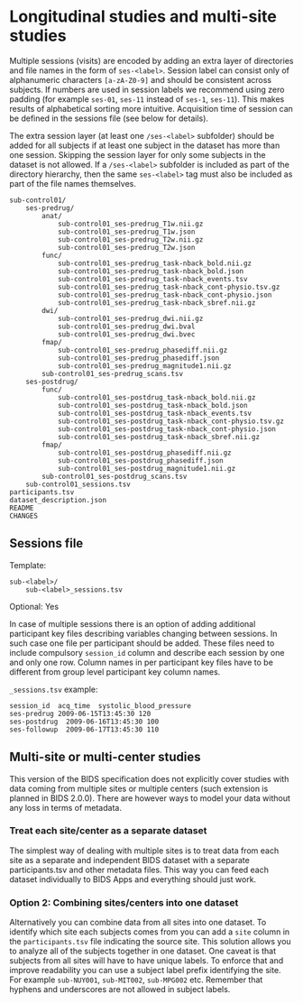 # Longitudinal studies and multi-site studies

Multiple sessions (visits) are encoded by adding an extra layer of directories
and file names in the form of `ses-<label>`. Session label can consist
only of alphanumeric characters `[a-zA-Z0-9]` and should be consistent across
subjects. If numbers are used in session labels we recommend using zero padding
(for example `ses-01`, `ses-11` instead of `ses-1`, `ses-11`). This makes
results of alphabetical sorting more intuitive. Acquisition time of session can
be defined in the sessions file (see below for details).

The extra session layer (at least one `/ses-<label>` subfolder) should
be added for all subjects if at least one subject in the dataset has more than
one session. Skipping the session layer for only some subjects in the dataset is
not allowed. If a `/ses-<label>` subfolder is included as part of the
directory hierarchy, then the same `ses-<label>` tag must also be
included as part of the file names themselves.

```Text
sub-control01/
    ses-predrug/
        anat/
            sub-control01_ses-predrug_T1w.nii.gz
            sub-control01_ses-predrug_T1w.json
            sub-control01_ses-predrug_T2w.nii.gz
            sub-control01_ses-predrug_T2w.json
        func/
            sub-control01_ses-predrug_task-nback_bold.nii.gz
            sub-control01_ses-predrug_task-nback_bold.json
            sub-control01_ses-predrug_task-nback_events.tsv
            sub-control01_ses-predrug_task-nback_cont-physio.tsv.gz
            sub-control01_ses-predrug_task-nback_cont-physio.json
            sub-control01_ses-predrug_task-nback_sbref.nii.gz
        dwi/
            sub-control01_ses-predrug_dwi.nii.gz
            sub-control01_ses-predrug_dwi.bval
            sub-control01_ses-predrug_dwi.bvec
        fmap/
            sub-control01_ses-predrug_phasediff.nii.gz
            sub-control01_ses-predrug_phasediff.json
            sub-control01_ses-predrug_magnitude1.nii.gz
        sub-control01_ses-predrug_scans.tsv
    ses-postdrug/
        func/
            sub-control01_ses-postdrug_task-nback_bold.nii.gz
            sub-control01_ses-postdrug_task-nback_bold.json
            sub-control01_ses-postdrug_task-nback_events.tsv
            sub-control01_ses-postdrug_task-nback_cont-physio.tsv.gz
            sub-control01_ses-postdrug_task-nback_cont-physio.json
            sub-control01_ses-postdrug_task-nback_sbref.nii.gz
        fmap/
            sub-control01_ses-postdrug_phasediff.nii.gz
            sub-control01_ses-postdrug_phasediff.json
            sub-control01_ses-postdrug_magnitude1.nii.gz
        sub-control01_ses-postdrug_scans.tsv
    sub-control01_sessions.tsv
participants.tsv
dataset_description.json
README
CHANGES
```

## Sessions file

Template:

```Text
sub-<label>/
    sub-<label>_sessions.tsv
```

Optional: Yes

In case of multiple sessions there is an option of adding additional
participant key files describing variables changing between sessions. In such
case one file per participant should be added. These files need to include
compulsory `session_id` column and describe each session by one and only one
row. Column names in per participant key files have to be different from group
level participant key column names.

`_sessions.tsv` example:

```Text
session_id  acq_time  systolic_blood_pressure
ses-predrug 2009-06-15T13:45:30 120
ses-postdrug  2009-06-16T13:45:30 100
ses-followup  2009-06-17T13:45:30 110
```

## Multi-site or multi-center studies

This version of the BIDS specification does not explicitly cover studies with
data coming from multiple sites or multiple centers (such extension is planned
in BIDS 2.0.0). There are however ways to model your data without any loss in
terms of metadata.

### Treat each site/center as a separate dataset

The simplest way of dealing with multiple sites is to treat data from each site
as a separate and independent BIDS dataset with a separate participants.tsv and
other metadata files. This way you can feed each dataset individually to BIDS
Apps and everything should just work.

### Option 2: Combining sites/centers into one dataset

Alternatively you can combine data from all sites into one dataset. To identify
which site each subjects comes from you can add a `site` column in the
`participants.tsv` file indicating the source site. This solution allows you to
analyze all of the subjects together in one dataset. One caveat is that subjects
from all sites will have to have unique labels. To enforce that and improve
readability you can use a subject label prefix identifying the site. For example
`sub-NUY001`, `sub-MIT002`, `sub-MPG002` etc. Remember that hyphens and
underscores are not allowed in subject labels.

